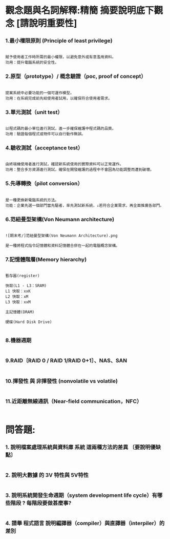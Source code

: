 # 觀念題與名詞解釋:精簡 摘要說明底下觀念 [請說明重要性]

### 1.最小權限原則 (Principle of least privilege)
```

賦予使用者工作時所需的最小權限，以避免意外或有意濫用資料。
功用：提升電腦系統的安全性。

```
### 2.原型（prototype）/ 概念驗證（poc, proof of concept）
```

提案系統中必要功能的一個可運作模型。
功用：在系統完成前先給使用者試用，以確保符合使用者需求。

```
### 3.單元測試（unit test）
```

以程式碼的最小單位進行測試，進一步確保維護中程式碼的品質。
功用：驗證每個程式或物件可以自行動作無誤。

```
### 4.驗收測試（acceptance test）
```

由終端機使用者進行測試，確認新系統使用的實際資料可以正常運作。
功用：整合多方資源進行測試，確保在開發維護的過程中不會因為功能調整而遭到破壞。

```
### 5.先導轉換（pilot conversion）
```

是一種更換新電腦系統的方法。
功能：企業先選一個部門當先驅者，率先測試新系統，↓若符合企業需求，再全面推廣各部門。

```
### 6.范紐曼型架構(Von Neumann architecture)
```

![期末考/]范紐曼型架構(Von Neumann Architecture).png

是一種將程式指令記憶體和資料記憶體合併在一起的電腦概念架構。

```
### 7.記憶體階層(Memory hierarchy)
```

暫存器(register)

快取(L1 - L3：SRAM)
L1 快取：xxK
L2 快取：xM
L3 快取：xxM

主記憶體(DRAM)

硬碟(Hard Disk Drive)


```
### 8.機器週期
```

```
### 9.RAID〔RAID 0 / RAID 1/RAID 0+1〕、NAS、SAN
```

```
### 10.揮發性 與 非揮發性 (nonvolatile vs volatile)
```

```
### 11.近距離無線通訊（Near-field communication，NFC）
```

```
# 問答題:

### 1. 說明檔案處理系統與資料庫 系統 這兩種方法的差異 〔要說明優缺點〕
```

```
### 2. 說明大數據 的 3V 特性與 5V特性
```

```
### 3. 說明系統開發生命週期（system development life cycle）有哪些階段 ?  每階段要做甚麼事?
```

```
### 4. 請舉 程式語言 說明編譯器（compiler）與直譯器（interpiler）的差別
```

```
